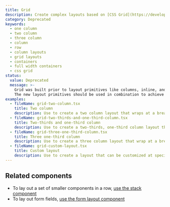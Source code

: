 ```yaml
---
title: Grid
description: Create complex layouts based on [CSS Grid](https://developer.mozilla.org/en-US/docs/Web/CSS/grid).
category: Deprecated
keywords:
  - one column
  - two column
  - three column
  - column
  - row
  - column layouts
  - grid layouts
  - containers
  - full width containers
  - css grid
status:
  value: Deprecated
  message: >-
    Grid was built prior to layout primitives like columns, inline, and alpha stack. Comparatively, grid is difficult to learn, document, and understand its usage in a codebase.
    The new layout primitives should be used in combination to achieve similar results to grid.
examples:
  - fileName: grid-two-column.tsx
    title: Two column
    description: Use to create a two column layout that wraps at a breakpoint and aligns to a twelve column grid.
  - fileName: grid-two-thirds-and-one-third-column.tsx
    title: Two-thirds and one-third column
    description: Use to create a two-thirds, one-third column layout that wraps at a breakpoint and aligns to a twelve column grid.
  - fileName: grid-three-one-third-column.tsx
    title: Three one-third column
    description: Use to create a three column layout that wrap at a breakpoint and aligns to a twelve column grid.
  - fileName: grid-custom-layout.tsx
    title: Custom layout
    description: Use to create a layout that can be customized at specific breakpoints.
---
```


## Related components

- To lay out a set of smaller components in a row, [use the stack component](https://polaris.shopify.com/components/layout-and-structure/stack)
- To lay out form fields, [use the form layout component](https://polaris.shopify.com/components/form-layout)
